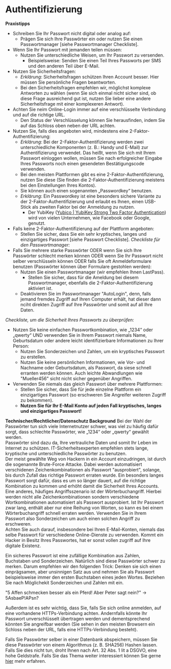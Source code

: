 # Authentifizierung


**Praxistipps**

* Schreiben Sie Ihr Passwort nicht digital oder analog auf:
	* Prägen Sie sich Ihre Passwörter ein oder nutzen Sie einen Passwortmanager [siehe Passwortmanager Checkliste].
* Wenn Sie Ihr Passwort mit jemanden teilen müssen:
	* Nutzen Sie unterschiedliche Weisen, um Ihr Passwort zu versenden.
		* Beispielsweise: Senden Sie einen Teil Ihres Passworts per SMS und den anderen Teil über E-Mail.
* Nutzen Sie Sicherheitsfragen:
	* *Erklärung*: Sicherheitsfragen schützen Ihren Account besser. Hier müssen Sie persönliche Fragen beantworten.
	* Bei den Sicherheitsfragen empfehlen wir, möglichst komplexe Antworten zu wählen (wenn Sie sich einmal nicht sicher sind, ob diese Frage ausreichend gut ist, nutzen Sie lieber eine andere Sicherheitsfrage mit einer komplexeren Antwort). 
* Achten Sie neim Online-Login immer auf eine verschlüsselte Verbindung und auf die richtige URL.
	* Den Status der Verschlüsselung können Sie herausfinden, indem Sie auf das Schloss oben neben der URL achten.
* Nutzen Sie, falls dies angeboten wird, mindestens eine 2-Faktor-Authentifizierung:
	* *Erklärung*: Bei der 2-Faktor-Authentifizierung werden zwei unterschiedliche Komponenten (z. B.: Handy und E-Mail) zur Authentifizierung verwendet. Das heißt, wenn Sie sich mit Ihrem Passwort einloggen wollen, müssen Sie nach erfolgreicher Eingabe Ihres Passworts noch einen gesendeten Bestätigungscode verwenden.
	* Bei den meisten Plattformen gibt es eine 2-Faktor-Authentifizierung, nutzen Sie diese (Sie finden die 2-Faktor-Authentifizierung meistens bei den Einstellungen Ihres Kontos).
	* Sie können auch einen sogenannten „Passwordkey“ benutzen.
	* *Erklärung*: Ein Passwordkey ist eine besonders sichere Variante zu der 2-Faktor-Authentifizierung und erlaubt es Ihnen, einen USB-Stick als zweiten Faktor bei der Anmeldung zu nutzen.
		* Der YubiKey ([Yubico | YubiKey Strong Two Factor Authentication](https://www.yubico.com/)) wird von vielen Unternehmen, wie Facebook oder Google, genutzt.
* Falls keine 2-Faktor-Authentifizierung auf der Plattform angeboten:
	* Stellen Sie sicher, dass Sie ein sehr kryptisches, langes und einzigartiges Passwort [siehe Passwort Checkliste].
*Checkliste für den Passwortmanager:*
* Falls Sie mehrere starke Passwörter ODER
	wenn Sie sich Ihre Passwörter schlecht merken können ODER
	wenn Sie Ihr Passwort nicht selber verschlüsseln können ODER
	falls Sie oft Anmeldeformulare benutzen (Passwörter können über Formulare gestohlen werden):
	* Nutzen Sie einen Passwortmanager (wir empfehlen Ihnen LastPass).
		* Stellen Sie sicher, dass für die Ameldung bei diesem Passwortmanager, ebenfalls die 2-Faktor-Authentifizierung aktiviert ist.
	* Deaktivieren Sie im Passwortmanager "AutoLogin", denn, falls jemand fremdes Zugriff auf Ihren Computer erhält, hat dieser dann nciht direkten Zugriff auf Ihre Passwörter und somit auf all Ihre Daten.
	
*Checkliste, um die Sicherheit Ihres Passworts zu überprüfen:*
* Nutzen Sie keine einfachen Passwortkombination, wie „1234“ oder „qwerty“ UND verwenden Sie in Ihrem Passwort niemals Name, Geburtsdatum oder andere leicht identifizierbare Informationen zu Ihrer Person:
	* Nutzen Sie Sonderzeichen und Zahlen, um ein kryptisches Passwort zu erstellen.
	* Nutzen Sie keine persönlichen Informationen, wie Vor- und Nachname oder Geburtsdatum, als Passwort, da siese schnell erranten werden können. Auch leichte Abwandlungen wie "Mueller456" sicht nicht sicher gegenüber Angriffen.
* Verwenden Sie niemals das gleich Passwort über mehrere Plattformen:
	* Stellen Sie sicher, dass Sie für jede einzelne Plattform ein einzigartiges Passwort (so erschweren Sie Angreifer weiteren Zugriff zu bekommen).
	* **Nutzen Sie für Ihr E-Mail Konto auf jeden Fall kryptisches, langes und einzigartiges Passwort!**

**Technischer/Rechtlicher/Datenschutz Background**
Bei der Wahl der Passwörter tun sich viele Internetnutzer schwer, was viel zu häufig dafür sorgt, dass schlechte Passwörter, wie „1234“ oder „qwerty“ gewählt werden.<br/>
Passwörter sind dazu da, Ihre vertrauliche Daten und somit Ihr Leben im Internet zu schützen. IT-Sicherheitsexperten empfehlen stets lange, kryptische und unterschiedliche Passwörter zu benutzen.<br/>
Der meist gewählte Weg von Hackern in ein Account einzudringen, ist durch die sogenannte Brute-Force Attacke. Dabei werden automatisiert verschidenen Zeichenkombinationen als Passwort "ausprobiert", solange, bis durch Zufall das richtige Passwort erraten wurde. Ein besonders langes Passwort sorgt dafür, dass es um so länger dauert, auf die richtige Kombination zu kommen und erhöht damit die Sicherheit Ihres Accounts.<br/>
Eine anderes, häufiges Angriffsszenario ist der Wörterbuchangriff. Hierbei werden nicht alle Zeichenkombinationen sondern verschiedene Wortkombinationen automatisiert als Passwort ausprobiert. Ist Ihr Passwort zwar lang, enthält aber nur eine Reihung von Worten, so kann es bei einem Wörterbuchangriff schnell erraten werden. Verwenden Sie in Ihrem Passwort also Sonderzeichen um auch einen solchen Angriff zu erschweren.<br/>
Achten Sie auch darauf, insbesondere bei Ihren E-Mail-Konten, niemals das selbe Passwort für verschiedene Online-Dienste zu verwenden. Kommt ein Hacker in Besitz Ihres Passwortes, hat er sonst vollen zugriff auf Ihre digitale Existenz.

Ein sicheres Passwort ist eine zufällige Kombination aus Zahlen, Buchstaben und Sonderzeichen. Natürlich sind diese Passwörter schwer zu merken.
Darum empfehlen wir den folgenden Trick:
Denken sie sich einen einprägsamen, aber unsinnigen Satz aus und nehmen Sie als Passwort beispielsweise immer den ersten Buchstaben eines jeden Wortes. Beziehen Sie nach Möglichekit Sonderzeichen und Zahlen mit ein.

"5 Affen schmecken besser als ein Pferd! Aber Peter sagt nein?" -> 5AsbaeP!APsn?

Außerdem ist es sehr wichtig, dass Sie, falls Sie sich online anmelden, auf eine vorhandene HTTPs-Verbindung achten. Andernfalls könnte Ihr Passwort unverschlüsselt übertragen werden und dementsprechend könnten Sie angreifbar werden (Sie sehen in den meisten Browsern ein Schloss neben der URL, falls eine HTTPs-Verbindung besteht).

Falls Sie Passwörter selber in einer Datenbank abspeichern, müssen Sie diese Passwörter von einem Algorithmus (z. B. SHA256) Hashen lassen. Falls Sie dies nicht tun, droht Ihnen nach Art. 32 Abs. 1 lit a DSGVO, eine hohe Geldstrafe. Falls Sie das Thema weiter interessiert können Sie gerne [hier](https://inside-intermedia.de/wie-speichere-ich-passwoerter-sicher-in-der-datenbank) mehr erfahren.
